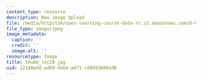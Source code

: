 ```yaml
---
content_type: resource
description: New image Upload
file: /media/https%3A/open-learning-course-data-rc.s3.amazonaws.com/6-002-circuits-and-electronics-spring-2007/121d0addad69dde4ad71cd0d93b063d8_thumb_lec20.jpg
file_type: image/jpeg
image_metadata:
  caption: ''
  credit: ''
  image-alt: ''
resourcetype: Image
title: thumb_lec20.jpg
uid: 121d0add-ad69-dde4-ad71-cd0d93b063d8
---
```

